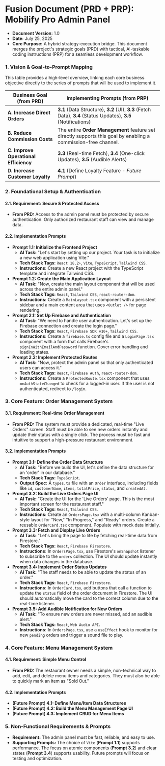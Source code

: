 # **Fusion Document (PRD \+ PRP): Mobilify Pro Admin Panel**

- **Document Version:** 1.0
- **Date:** July 25, 2025
- **Core Purpose:** A hybrid strategy-execution bridge. This document merges the project's strategic goals (PRD) with tactical, AI-taskable coding instructions (PRP) for a seamless development workflow.

### **1\. Vision & Goal-to-Prompt Mapping**

This table provides a high-level overview, linking each core business objective directly to the series of prompts that will be used to implement it.

| Business Goal (from PRD)              | Implementing Prompts (from PRP)                                                                                 |
| ------------------------------------- | --------------------------------------------------------------------------------------------------------------- |
| **A. Increase Direct Orders**         | **3.1** (Data Structure), **3.2** (UI), **3.3** (Fetch Data), **3.4** (Status Updates), **3.5** (Notifications) |
| **B. Reduce Commission Costs**        | The entire **Order Management** feature set directly supports this goal by enabling a commission-free channel.  |
| **C. Improve Operational Efficiency** | **3.3** (Real-time Fetch), **3.4** (One-click Updates), **3.5** (Audible Alerts)                                |
| **D. Increase Customer Loyalty**      | **4.1** (Define Loyalty Feature \- _Future Prompt_)                                                             |

### **2\. Foundational Setup & Authentication**

#### **2.1. Requirement: Secure & Protected Access**

- **From PRD:** Access to the admin panel must be protected by secure authentication. Only authorized restaurant staff can view and manage data.

#### **2.2. Implementation Prompts**

- **Prompt 1.1: Initialize the Frontend Project**
  - **AI Task:** "Let's start by setting up our project. Your task is to initialize a new web application using Vite."
  - **Tech Stack Tags:** `React 18.2+`, `Vite`, `TypeScript`, `Tailwind CSS`.
  - **Instructions:** Create a new React project with the TypeScript template and integrate Tailwind CSS.
- **Prompt 1.2: Create the Main Application Layout**
  - **AI Task:** "Now, create the main layout component that will be used across the entire admin panel."
  - **Tech Stack Tags:** `React`, `Tailwind CSS`, `react-router-dom`.
  - **Instructions:** Create a `MainLayout.tsx` component with a persistent sidebar and a main content area that uses `<Outlet />` for page rendering.
- **Prompt 2.1: Set Up Firebase and Authentication**
  - **AI Task:** "We need to handle user authentication. Let's set up the Firebase connection and create the login page."
  - **Tech Stack Tags:** `React`, `Firebase SDK v10+`, `Tailwind CSS`.
  - **Instructions:** Create a `firebase.ts` config file and a `LoginPage.tsx` component with a form that calls Firebase's `signInWithEmailAndPassword` function. Cover error handling and loading states.
- **Prompt 2.2: Implement Protected Routes**
  - **AI Task:** "Now, protect the admin panel so that only authenticated users can access it."
  - **Tech Stack Tags:** `React`, `Firebase Auth`, `react-router-dom`.
  - **Instructions:** Create a `ProtectedRoute.tsx` component that uses `onAuthStateChanged` to check for a logged-in user. If the user is not authenticated, redirect to `/login`.

### **3\. Core Feature: Order Management System**

#### **3.1. Requirement: Real-time Order Management**

- **From PRD:** The system must provide a dedicated, real-time "Live Orders" screen. Staff must be able to see new orders instantly and update their status with a single click. The process must be fast and intuitive to support a high-pressure restaurant environment.

#### **3.2. Implementation Prompts**

- **Prompt 3.1: Define the Order Data Structure**
  - **AI Task:** "Before we build the UI, let's define the data structure for an 'order' in our database."
  - **Tech Stack Tags:** `TypeScript`.
  - **Output Spec:** A `types.ts` file with an `Order` interface, including fields like `id`, `customerName`, `items`, `totalPrice`, `status`, and `createdAt`.
- **Prompt 3.2: Build the Live Orders Page UI**
  - **AI Task:** "Create the UI for the 'Live Orders' page. This is the most important screen for the restaurant staff."
  - **Tech Stack Tags:** `React`, `Tailwind CSS`.
  - **Instructions:** Create an `OrdersPage.tsx` with a multi-column Kanban-style layout for "New," "In Progress," and "Ready" orders. Create a reusable `OrderCard.tsx` component. Populate with mock data initially.
- **Prompt 3.3: Fetch and Display Live Orders**
  - **AI Task:** "Let's bring the page to life by fetching real-time data from Firestore."
  - **Tech Stack Tags:** `React`, `Firebase Firestore`.
  - **Instructions:** In `OrdersPage.tsx`, use Firestore's `onSnapshot` listener to subscribe to the `orders` collection. The UI should update instantly when data changes in the database.
- **Prompt 3.4: Implement Order Status Updates**
  - **AI Task:** "The staff needs to be able to update the status of an order."
  - **Tech Stack Tags:** `React`, `Firebase Firestore`.
  - **Instructions:** In `OrderCard.tsx`, add buttons that call a function to update the `status` field of the order document in Firestore. The UI should automatically move the card to the correct column due to the real-time listener.
- **Prompt 3.5: Add Audible Notification for New Orders**
  - **AI Task:** "To ensure new orders are never missed, add an audible alert."
  - **Tech Stack Tags:** `React`, `Web Audio API`.
  - **Instructions:** In `OrdersPage.tsx`, use a `useEffect` hook to monitor for new `pending` orders and trigger a sound file to play.

### **4\. Core Feature: Menu Management System**

#### **4.1. Requirement: Simple Menu Control**

- **From PRD:** The restaurant owner needs a simple, non-technical way to add, edit, and delete menu items and categories. They must also be able to quickly mark an item as "Sold Out."

#### **4.2. Implementation Prompts**

- **(Future Prompt) 4.1: Define Menu/Item Data Structures**
- **(Future Prompt) 4.2: Build the Menu Management Page UI**
- **(Future Prompt) 4.3: Implement CRUD for Menu Items**

### **5\. Non-Functional Requirements & Prompts**

- **Requirement:** The admin panel must be fast, reliable, and easy to use.
- **Supporting Prompts:** The choice of `Vite` (**Prompt 1.1**) supports performance. The focus on atomic components (**Prompt 3.2**) and clear states (**Prompt 3.4**) supports usability. Future prompts will focus on testing and optimization.
